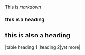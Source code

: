 This is *markdown*

### this is a heading

## this is also a heading

|table heading 1 |heading 2|yet more|
